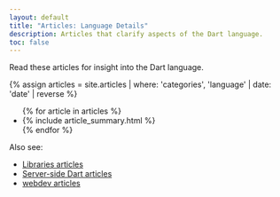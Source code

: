 ```yaml
---
layout: default
title: "Articles: Language Details"
description: Articles that clarify aspects of the Dart language.
toc: false
---
```


Read these articles for insight into the Dart language.

<div class="break-80">
  {% assign articles = site.articles | where: 'categories', 'language' | date: 'date' | reverse %}
  <ul class="nav-list">
    {% for article in articles %}
      <li>{% include article_summary.html %}</li>
    {% endfor %}
  </ul>
</div>

Also see:

* [Libraries articles](/articles/libraries)
* [Server-side Dart articles](/articles/dart-vm)
* [webdev articles]({{site.webdev}}/articles)
